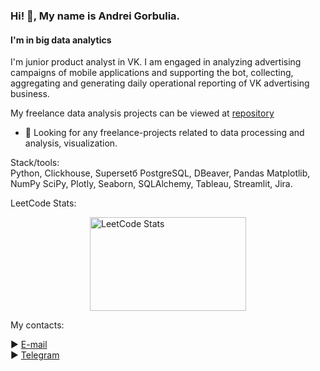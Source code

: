 ### Hi! 👋, My name is Andrei Gorbulia.
#### I'm in big data analytics

I'm junior product analyst in VK.
I am engaged in analyzing advertising campaigns of mobile applications and supporting the bot, collecting, aggregating and generating daily operational reporting of VK advertising business.

My freelance data analysis projects can be viewed at [repository](https://github.com/AVGorbulya/My_freelance_projects)

- 🔭 Looking for any freelance-projects related to data processing and analysis, visualization.

Stack/tools:  
Python, Clickhouse, Supersetб PostgreSQL, DBeaver, Pandas Matplotlib, NumPy SciPy, Plotly, Seaborn, SQLAlchemy, Tableau, Streamlit, Jira.

LeetCode Stats:
<div align="left">
    <img src="https://leetcard.jacoblin.cool/Avgorbulya?theme=forest&font=Macondo" alt="LeetCode Stats" style="display:block;margin:0 auto; width:250px; height:150px;">
</div>

My contacts:
<span align="left">

► [E-mail](mailto:avgorjob@gmail.com)  
► [Telegram](https://t.me/AVGorbulya)
